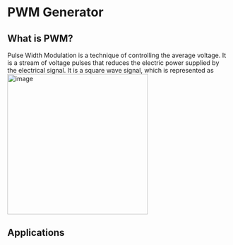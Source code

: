# PWM Generator
## What is PWM?
Pulse Width Modulation is a technique of controlling the average voltage. It is a stream of voltage pulses that reduces the electric power supplied by the electrical signal.
It is a square wave signal, which is represented as
<img width="318" alt="image" src="https://github.com/Gurusatwik/PWM-Generator/assets/113631826/a2c1c02f-ba71-44c8-aacd-cfa70b39a7bf">

## Applications

